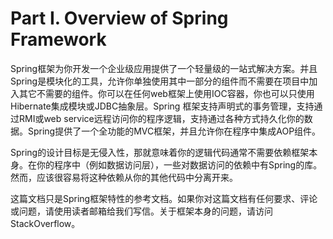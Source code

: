 # Part I. Overview of Spring Framework

Spring框架为你开发一个企业级应用提供了一个轻量级的一站式解决方案。并且Spring是模块化的工具，允许你单独使用其中一部分的组件而不需要在项目中加入其它不需要的组件。你可以在任何web框架上使用IOC容器，你也可以只使用Hibernate集成模块或JDBC抽象层。Spring 框架支持声明式的事务管理，支持通过RMI或web service远程访问你的程序逻辑，支持通过各种方式持久化你的数据。Spring提供了一个全功能的MVC框架，并且允许你在程序中集成AOP组件。

Spring的设计目标是无侵入性，那就意味着你的逻辑代码通常不需要依赖框架本身。在你的程序中（例如数据访问层），一些对数据访问的依赖中有Spring的库。然而，应该很容易将这种依赖从你的其他代码中分离开来。

这篇文档只是Spring框架特性的参考文档。如果你对这篇文档有任何要求、评论或问题，请使用读者邮箱给我们写信。关于框架本身的问题，请访问StackOverflow。

